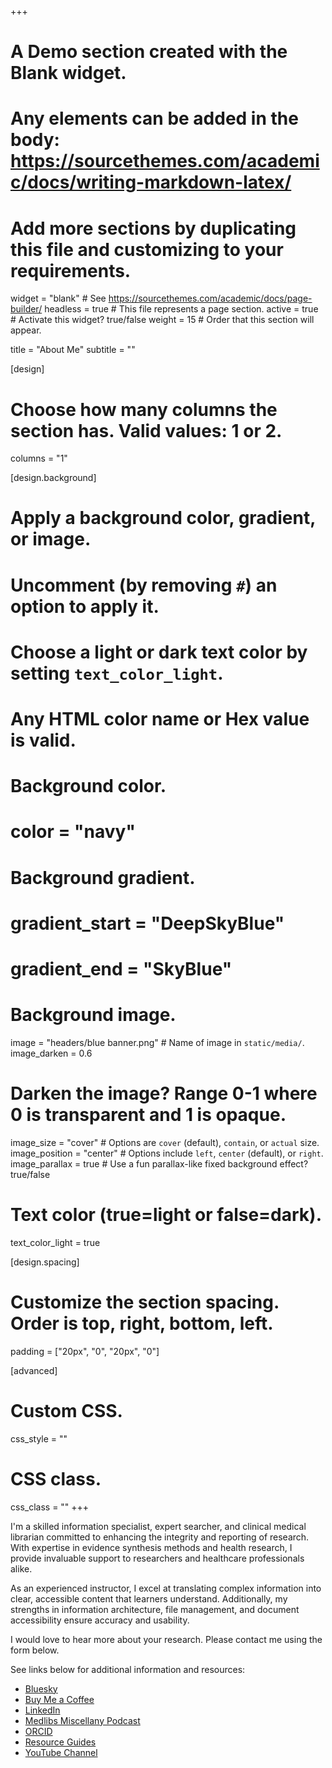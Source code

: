 +++
# A Demo section created with the Blank widget.
# Any elements can be added in the body: https://sourcethemes.com/academic/docs/writing-markdown-latex/
# Add more sections by duplicating this file and customizing to your requirements.

widget = "blank"  # See https://sourcethemes.com/academic/docs/page-builder/
headless = true  # This file represents a page section.
active = true  # Activate this widget? true/false
weight = 15  # Order that this section will appear.

title = "About Me"
subtitle = ""

[design]
  # Choose how many columns the section has. Valid values: 1 or 2.
  columns = "1"

[design.background]
  # Apply a background color, gradient, or image.
  #   Uncomment (by removing `#`) an option to apply it.
  #   Choose a light or dark text color by setting `text_color_light`.
  #   Any HTML color name or Hex value is valid.

  # Background color.
  # color = "navy"
  
  # Background gradient.
  # gradient_start = "DeepSkyBlue"
  # gradient_end = "SkyBlue"
  
  # Background image.
  image = "headers/blue banner.png"  # Name of image in `static/media/`.
  image_darken = 0.6
  # Darken the image? Range 0-1 where 0 is transparent and 1 is opaque.
  image_size = "cover"  #  Options are `cover` (default), `contain`, or `actual` size.
  image_position = "center"  # Options include `left`, `center` (default), or `right`.
  image_parallax = true  # Use a fun parallax-like fixed background effect? true/false

  # Text color (true=light or false=dark).
  text_color_light = true

[design.spacing]
  # Customize the section spacing. Order is top, right, bottom, left.
  padding = ["20px", "0", "20px", "0"]

[advanced]
 # Custom CSS. 
 css_style = ""
 
 # CSS class.
 css_class = ""
+++

I'm a skilled information specialist, expert searcher, and clinical medical librarian committed to enhancing the integrity and reporting of research. With expertise in evidence synthesis methods and health research, I provide invaluable support to researchers and healthcare professionals alike. 

As an experienced instructor, I excel at translating complex information into clear, accessible content that learners understand. Additionally, my strengths in information architecture, file management, and document accessibility ensure accuracy and usability.

I would love to hear more about your research. Please contact me using the form below.

See links below for additional information and resources:


* [Bluesky](https://bsky.app/profile/carrieprice.bsky.social)
* [Buy Me a Coffee](https://ko-fi.com/carrieprice78) 
* [LinkedIn](https://www.linkedin.com/in/carrieprice78/)
* [Medlibs Miscellany Podcast](https://medlibsmiscellany.substack.com/)
* [ORCID](https://orcid.org/0000-0003-4345-3547)
* [Resource Guides](https://carrieprice78.github.io/guides/)
* [YouTube Channel](https://www.youtube.com/channel/UCMqAATLPshn8Znip6E3QMSw)










<!-- {{% alert note %}}
This homepage section is an example of adding [elements](https://sourcethemes.com/academic/docs/writing-markdown-latex/) to the [*Blank* widget](https://sourcethemes.com/academic/docs/widgets/).

Backgrounds can be applied to any section. Here, the *background* option is set give an *image parallax* effect.
{{% /alert %}} -->
